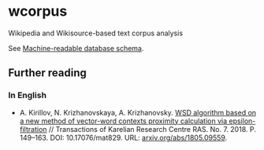 # wcorpus
Wikipedia and Wikisource-based text corpus analysis

See [Machine-readable database schema](https://github.com/componavt/wcorpus/blob/wiki/SQL.md#machine-readable-database-schema).


## Further reading ##
### In English ###
  * A. Kirillov, N. Krizhanovskaya, A. Krizhanovsky. [WSD algorithm based on a new method of vector-word contexts proximity calculation via epsilon-filtration](http://journals.krc.karelia.ru/index.php/mathem/article/view/829) // Transactions of Karelian Research Centre RAS. No. 7. 2018. P. 149–163. DOI: 10.17076/mat829. URL: [arxiv.org/abs/1805.09559](https://arxiv.org/abs/1805.09559).
